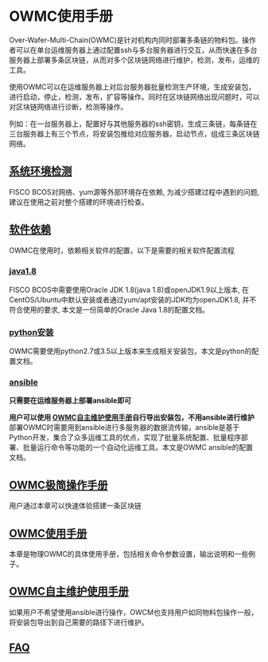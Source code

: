 # OWMC使用手册

Over-Wafer-Multi-Chain(OWMC)是针对机构内同时部署多条链的物料包。操作者可以在单台运维服务器上通过配置ssh与多台服务器进行交互，从而快速在多台服务器上部署多条区块链，从而对多个区块链网络进行维护，检测，发布，运维的工具。

使用OWMC可以在运维服务器上对后台服务器批量检测生产环境，生成安装包，进行启动，停止，检测，发布，扩容等操作。同时在区块链网络出现问题时，可以对区块链网络进行诊断，检测等操作。

列如：在一台服务器上，配置好与其他服务器的ssh密钥，生成三条链，每条链在三台服务器上有三个节点，将安装包推给对应服务器，启动节点，组成三条区块链网络。

## [系统环境检测](https://github.com/HaoXuan40404/Over-Wafer-Multi-Chain/blob/dev/doc/envcheck.md)
FISCO BCOS对网络、yum源等外部环境存在依赖, 为减少搭建过程中遇到的问题,建议在使用之前对整个搭建的环境进行检查。  

## [软件依赖]()
OWMC在使用时，依赖相关软件的配置，以下是需要的相关软件配置流程


### [java1.8](https://github.com/HaoXuan40404/Over-Wafer-Multi-Chain/blob/dev/doc/javacheck.md)
FISCO BCOS中需要使用Oracle JDK 1.8(java 1.8)或openJDK1.9以上版本, 在CentOS/Ubuntu中默认安装或者通过yum/apt安装的JDK均为openJDK1.8, 并不符合使用的要求, 本文是一份简单的Oracle Java 1.8的配置文档。

### [python安装](https://github.com/HaoXuan40404/Over-Wafer-Multi-Chain/blob/dev/doc/pythoncheck.md)
OWMC需要使用python2.7或3.5以上版本来生成相关安装包，本文是python的配置文档。


### [ansible](https://github.com/HaoXuan40404/Over-Wafer-Multi-Chain/blob/dev/doc/ansiblecheck.md)
**只需要在运维服务器上部署ansible即可**

**用户可以使用 [OWMC自主维护使用手册]()自行导出安装包，不用ansible进行维护**
部署OWMC时需要用到ansible进行多服务器的数据流传输，ansible是基于Python开发，集合了众多运维工具的优点，实现了批量系统配置、批量程序部署、批量运行命令等功能的一个自动化运维工具。本文是OWMC ansible的配置文档。


## [OWMC极简操作手册](https://github.com/HaoXuan40404/Over-Wafer-Multi-Chain/blob/dev/doc/sample.md)
用户通过本章可以快速体验搭建一条区块链

## [OWMC使用手册](https://github.com/HaoXuan40404/Over-Wafer-Multi-Chain/blob/dev/doc/operator.md)
本章是物理OWMC的具体使用手册，包括相关命令参数设置，输出说明和一些例子。


## [OWMC自主维护使用手册](https://github.com/HaoXuan40404/Over-Wafer-Multi-Chain/blob/dev/doc/export.md)
如果用户不希望使用ansible进行操作，OWCM也支持用户如同物料包操作一般，将安装包导出到自己需要的路径下进行维护。




## [FAQ](https://github.com/HaoXuan40404/Over-Wafer-Multi-Chain/blob/dev/doc/FAQ.md)
